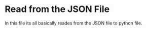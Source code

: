 # Read from the JSON File

In this file its all basically reades from the JSON file to python file. 

